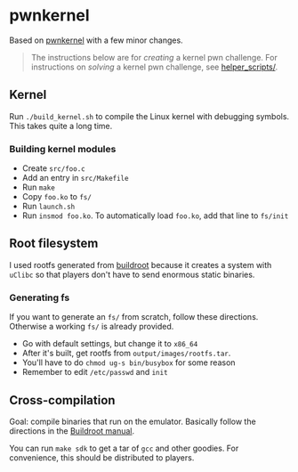 # pwnkernel

Based on [pwnkernel](https://github.com/pwncollege/pwnkernel) with a few minor
changes.

> The instructions below are for *creating* a kernel pwn challenge. For
> instructions on *solving* a kernel pwn challenge, see
> [helper_scripts/](helper_scripts/).

## Kernel

Run `./build_kernel.sh` to compile the Linux kernel with debugging symbols.
This takes quite a long time.

### Building kernel modules

- Create `src/foo.c`
- Add an entry in `src/Makefile`
- Run `make`
- Copy `foo.ko` to `fs/`
- Run `launch.sh`
- Run `insmod foo.ko`. To automatically load `foo.ko`, add that line to `fs/init`

## Root filesystem

I used rootfs generated from [buildroot](https://buildroot.org/) because it
creates a system with `uClibc` so that players don't have to send enormous
static binaries.

### Generating fs

If you want to generate an `fs/` from scratch, follow these directions.
Otherwise a working `fs/` is already provided.

- Go with default settings, but change it to `x86_64`
- After it's built, get rootfs from `output/images/rootfs.tar`.
- You'll have to do `chmod ug-s bin/busybox` for some reason
- Remember to edit `/etc/passwd` and `init`

## Cross-compilation

Goal: compile binaries that run on the emulator. Basically follow the
directions in the
[Buildroot manual](https://buildroot.org/downloads/manual/manual.html#_using_the_generated_toolchain_outside_buildroot).

You can run `make sdk` to get a tar of `gcc` and other goodies. For
convenience, this should be distributed to players.
